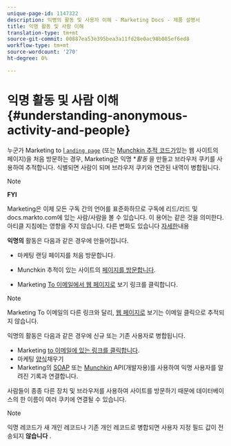 ```yaml
---
unique-page-id: 1147322
description: 익명의 활동 및 사용자 이해 - Marketing Docs - 제품 설명서
title: 익명 활동 및 사람 이해
translation-type: tm+mt
source-git-commit: 00887ea53e395bea3a11fd28e0ac98b085ef6ed8
workflow-type: tm+mt
source-wordcount: '270'
ht-degree: 0%

---
```



# 익명 활동 및 사람 이해 {#understanding-anonymous-activity-and-people}

누군가 Marketing to [l `anding page`](http://docs.marketo.com/display/DOCS/Personalizing+Landing+Pages) (또는 [Munchkin 추적 코드가](../../../../product-docs/administration/additional-integrations/add-munchkin-tracking-code-to-your-website.md)있는 웹 사이트의 페이지)을 처음 방문하는 경우, Marketing은 익명 **활동* 을 만들고 브라우저 쿠키를 사용하여 추적합니다. 식별되면 사람이 되며 브라우저 쿠키와 연관된 내역이 병합됩니다.

>[!NOTE]
>
>**FYI**
>
>Marketing은 이제 모든 구독 간의 언어를 표준화하므로 구독에 리드/리드 및 docs.markto.com에 있는 사람/사람을 볼 수 있습니다. 이 용어는 같은 것을 의미한다.아티클 지침에는 영향을 주지 않습니다. 다른 변화도 있습니다 [자세한](http://docs.marketo.com/display/DOCS/Updates+to+Marketo+Terminology)내용

**익명의** 활동은 다음과 같은 경우에 만들어집니다.

* 마케팅 랜딩 페이지를 처음 방문합니다.

* Munchkin 추적이 있는 사이트의 [페이지를 방문합니다](../../../../product-docs/administration/additional-integrations/add-munchkin-tracking-code-to-your-website.md).

* Marketing [To 이메일에서 웹 페이지로](../../../../product-docs/email-marketing/general/functions-in-the-editor/add-a-view-as-web-page-link-to-an-email.md) 보기 링크를 클릭합니다.

>[!NOTE]
>
>Marketing To 이메일의 다른 링크와 달리, [웹 페이지로](../../../../product-docs/email-marketing/general/functions-in-the-editor/add-a-view-as-web-page-link-to-an-email.md) 보기는 이메일 클릭으로 추적되지 않습니다.

익명의 활동은 다음과 같은 경우에 신규 또는 기존 사용자로 병합됩니다.

* Marketing [to 이메일에 있는 링크를 클릭합니다](../../../../product-docs/email-marketing/general/using-tokens/add-a-system-token-as-a-link-in-an-email.md).
* 마케팅 [양식](../../../../product-docs/demand-generation/forms/form-actions/embed-a-form-on-your-website.md)채우기
* Marketing의 [SOAP](http://docs.marketo.com/pages/viewpage.action?pageid=7509846) 또는 [Munchkin](../../../../product-docs/administration/additional-integrations/add-munchkin-tracking-code-to-your-website.md) API(개발자용)를 사용하여 익명 사용자를 알려진 기록과 연결합니다.

사람들이 종종 다른 장치 및 브라우저를 사용하여 사이트를 방문하기 때문에 데이터베이스의 한 이름이 여러 쿠키에 연결될 수 있습니다.

>[!NOTE]
>
>익명 레코드가 새 개인 레코드나 기존 개인 레코드로 병합되면 사용자 지정 필드 값이 전송되지 **않습니다** .

